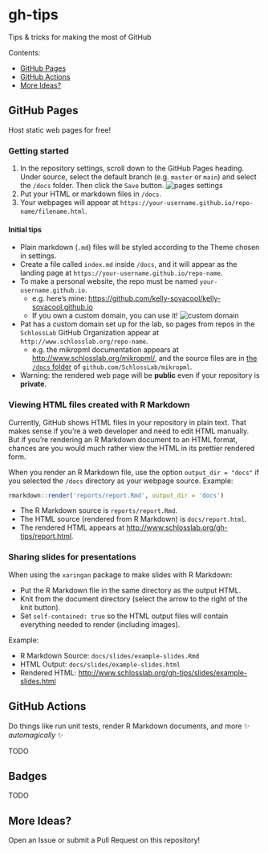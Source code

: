 
<!-- README.md is generated from README.Rmd. Please edit that file -->

# gh-tips

<!-- badges: start -->
<!-- badges: end -->

Tips & tricks for making the most of GitHub

Contents:

-   [GitHub Pages](#github-pages)
-   [GitHub Actions](#github-actions)
-   [More Ideas?](#more-ideas)

## GitHub Pages

Host static web pages for free!

### Getting started

1.  In the repository settings, scroll down to the GitHub Pages heading.
    Under source, select the default branch (e.g. `master` or `main`)
    and select the `/docs` folder. Then click the `Save` button. ![pages
    settings](figures/pages-1.png)
2.  Put your HTML or markdown files in `/docs`.
3.  Your webpages will appear at
    `https://your-username.github.io/repo-name/filename.html`.

#### Initial tips

-   Plain markdown (`.md`) files will be styled according to the Theme
    chosen in settings.
-   Create a file called `index.md` inside `/docs`, and it will appear
    as the landing page at `https://your-username.github.io/repo-name`.
-   To make a personal website, the repo must be named
    `your-username.github.io`.
    -   e.g. here’s mine:
        <https://github.com/kelly-sovacool/kelly-sovacool.github.io>
    -   If you own a custom domain, you can use it! ![custom
        domain](figures/pages-2_custom-domain.png)
-   Pat has a custom domain set up for the lab, so pages from repos in
    the `SchlossLab` GitHub Organization appear at
    `http://www.schlosslab.org/repo-name`.
    -   e.g. the mikropml documentation appears at
        <http://www.schlosslab.org/mikropml/>, and the source files are
        in [the `/docs`
        folder](https://github.com/SchlossLab/mikropml/tree/master/docs)
        of `github.com/SchlossLab/mikropml`.
-   Warning: the rendered web page will be **public** even if your
    repository is **private**.

### Viewing HTML files created with R Markdown

Currently, GitHub shows HTML files in your repository in plain text.
That makes sense if you’re a web developer and need to edit HTML
manually. But if you’re rendering an R Markdown document to an HTML
format, chances are you would much rather view the HTML in its prettier
rendered form.

When you render an R Markdown file, use the option `output_dir = "docs"`
if you selected the `/docs` directory as your webpage source. Example:

``` r
rmarkdown::render('reports/report.Rmd', output_dir = 'docs')
```

-   The R Markdown source is `reports/report.Rmd`.
-   The HTML source (rendered from R Markdown) is `docs/report.html`.
-   The rendered HTML appears at
    <http://www.schlosslab.org/gh-tips/report.html>.

### Sharing slides for presentations

When using the `xaringan` package to make slides with R Markdown:

-   Put the R Markdown file in the same directory as the output HTML.
-   Knit from the document directory (select the arrow to the right of
    the knit button).
-   Set `self-contained: true` so the HTML output files will contain
    everything needed to render (including images).

Example:

-   R Markdown Source: `docs/slides/example-slides.Rmd`
-   HTML Output: `docs/slides/example-slides.html`
-   Rendered HTML:
    <http://www.schlosslab.org/gh-tips/slides/example-slides.html>

## GitHub Actions

Do things like run unit tests, render R Markdown documents, and more ✨
*automagically* ✨

TODO

## Badges

TODO

## More Ideas?

Open an Issue or submit a Pull Request on this repository!
